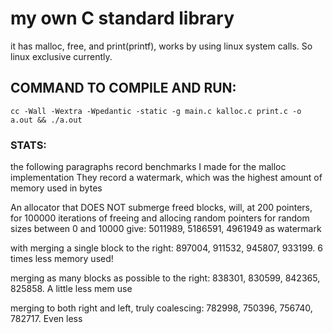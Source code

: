 # my own C standard library

it has malloc, free, and print(printf), works by using linux system calls.
So linux exclusive currently.

## COMMAND TO COMPILE AND RUN:

`cc -Wall -Wextra -Wpedantic -static -g main.c kalloc.c print.c -o a.out && ./a.out`

### STATS:

the following paragraphs record benchmarks I made for the malloc implementation
They record a watermark, which was the highest amount of memory used in bytes

An allocator that DOES NOT submerge freed blocks, will, at 200 pointers, for
100000 iterations of freeing and allocing random pointers for random sizes
between 0 and 10000 give: 5011989, 5186591, 4961949 as watermark

with merging a single block to the right: 897004, 911532, 945807, 933199. 6
times less memory used!

merging as many blocks as possible to the right: 838301, 830599, 842365, 825858.
A little less mem use

merging to both right and left, truly coalescing: 782998, 750396,
756740, 782717. Even less
